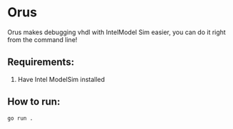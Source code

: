 # Orus
Orus makes debugging vhdl with IntelModel Sim easier, you can do it right from the command line!


## Requirements: 
1. Have Intel ModelSim installed


## How to run:

`go run .`